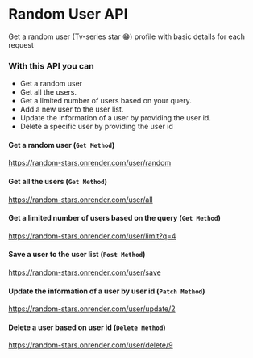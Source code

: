 # Random User API
Get a random user (Tv-series star 😁) profile with basic details for each request


### With this API you can
* Get a random user 
* Get all the users.
* Get a limited number of users based on your query.
* Add a new user to the user list.
* Update the information of a user by providing the user id.
* Delete a specific user by providing the user id

#### Get a random user (```Get Method```)
<https://random-stars.onrender.com/user/random>

#### Get all the users (```Get Method```)
<https://random-stars.onrender.com/user/all>

#### Get a limited number of users based on the query (```Get Method```)
<https://random-stars.onrender.com/user/limit?q=4>

#### Save a user to the user list  (```Post Method```)
https://random-stars.onrender.com/user/save


#### Update the information of a user by user id  (```Patch Method```) 
https://random-stars.onrender.com/user/update/2

#### Delete a user based on user id  (```Delete Method```)
https://random-stars.onrender.com/user/delete/9



## 